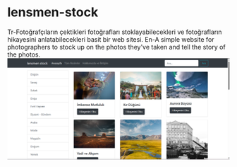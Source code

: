 # lensmen-stock
Tr-Fotoğrafçıların çektikleri fotoğrafları stoklayabilecekleri ve fotoğrafların hikayesini anlatabilecekleri basit bir web sitesi.
En-A simple website for photographers to stock up on the photos they've taken and tell the story of the photos.
<img src="https://raw.githubusercontent.com/ieavci/lensmen-stock/main/photos/static/img/Ekran%20g%C3%B6r%C3%BCnt%C3%BCs%C3%BC%202023-05-25%20175756.png" width="auto">

